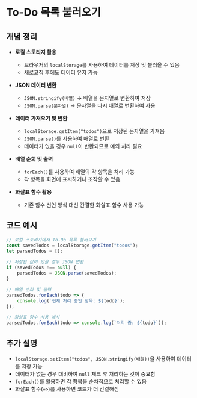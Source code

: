 # To-Do 목록 불러오기

## 개념 정리

- **로컬 스토리지 활용**
  - 브라우저의 `localStorage`를 사용하여 데이터를 저장 및 불러올 수 있음
  - 새로고침 후에도 데이터 유지 가능

- **JSON 데이터 변환**
  - `JSON.stringify(배열)` → 배열을 문자열로 변환하여 저장
  - `JSON.parse(문자열)` → 문자열을 다시 배열로 변환하여 사용

- **데이터 가져오기 및 변환**
  - `localStorage.getItem("todos")`으로 저장된 문자열을 가져옴
  - `JSON.parse()`를 사용하여 배열로 변환
  - 데이터가 없을 경우 `null`이 반환되므로 예외 처리 필요

- **배열 순회 및 출력**
  - `forEach()`를 사용하여 배열의 각 항목을 처리 가능
  - 각 항목을 화면에 표시하거나 조작할 수 있음

- **화살표 함수 활용**
  - 기존 함수 선언 방식 대신 간결한 화살표 함수 사용 가능

## 코드 예시

```javascript
// 로컬 스토리지에서 To-Do 목록 불러오기
const savedTodos = localStorage.getItem("todos");
let parsedTodos = [];

// 저장된 값이 있을 경우 JSON 변환
if (savedTodos !== null) {
    parsedTodos = JSON.parse(savedTodos);
}

// 배열 순회 및 출력
parsedTodos.forEach(todo => {
    console.log(`현재 처리 중인 항목: ${todo}`);
});

// 화살표 함수 사용 예시
parsedTodos.forEach(todo => console.log(`처리 중: ${todo}`));
```

## 추가 설명

- `localStorage.setItem("todos", JSON.stringify(배열))`을 사용하여 데이터를 저장 가능
- 데이터가 없는 경우 대비하여 `null` 체크 후 처리하는 것이 중요함
- `forEach()`를 활용하면 각 항목을 순차적으로 처리할 수 있음
- 화살표 함수(`=>`)를 사용하면 코드가 더 간결해짐